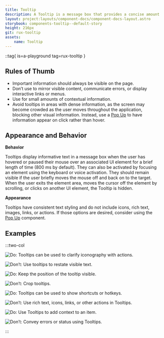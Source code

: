 ```yaml
---
title: Tooltip
description: A Tooltip is a message box that provides a concise amount of relevant contextual information about an associated UI element. Tooltips are activated by hovering over or focusing on an element.
layout: project:layouts/component-docs/component-docs-layout.astro
storybook: components-tooltip--default-story
height: 216px
git: rux-tooltip
assets:
    name: Tooltip
---
```


::tag{ is=a-playground tag=rux-tooltip }

<!-- A Tooltip is a message box that provides a concise amount of relevant contextual information about an associated UI element. Tooltips are activated by hovering over or focusing on an element. -->

## Rules of Thumb

- Important information should always be visible on the page.
- Don’t use to mirror visible content, communicate errors, or display interactive links or menus.
- Use for small amounts of contextual information.
- Avoid tooltips in areas with dense information, as the screen may become crowded as the user moves throughout the application, blocking other visual information. Instead, use a [Pop Up](/components/pop-up/) to have information appear on click rather than hover.

## Appearance and Behavior

**Behavior**

Tooltips display informative text in a message box when the user has hovered or paused their mouse over an associated UI element for a brief length of time (800 ms by default). They can also be activated by focusing an element using the keyboard or voice activation. They should remain visible if the user briefly moves the mouse off and back on to the target. When the user exits the element area, moves the cursor off the element by scrolling, or clicks on another UI element, the Tooltip is hidden.

**Appearance**

Tooltips have consistent text styling and do not include icons, rich text, images, links, or actions. If those options are desired, consider using the [Pop Up](/components/pop-up/) component.

## Examples

:::two-col

![Do: Tooltips can be used to clarify iconography with actions.](/img/components/tooltip-do-1.png 'Do: Tooltips can be used to clarify iconography with actions.')

![Don’t: Use tooltips to restate visible text.](/img/components/tooltip-dont-1.png 'Don’t: Use tooltips to restate visible text.')

![Do: Keep the position of the tooltip visible.](/img/components/tooltip-do-2.png 'Do: Keep the position of the tooltip visible.')

![Don’t: Crop tooltips.](/img/components/tooltip-dont-2.png 'Don’t: Crop tooltips.')

![Do: Tooltips can be used to show shortcuts or hotkeys.](/img/components/tooltip-do-3.png 'Do: Tooltips can be used to show shortcuts or hotkeys.')

![Don’t: Use rich text, icons, links, or other actions in Tooltips.](/img/components/tooltip-dont-3.png 'Don’t: Use rich text, icons, links, or other actions in Tooltips.')

![Do: Use Tooltips to add context to an item.](/img/components/tooltip-do-4.png 'Do: Use Tooltips to add context to an item.')

![Don’t: Convey errors or status using Tooltips.](/img/components/tooltip-dont-4.png 'Don’t: Convey errors or status using Tooltips.')

:::
